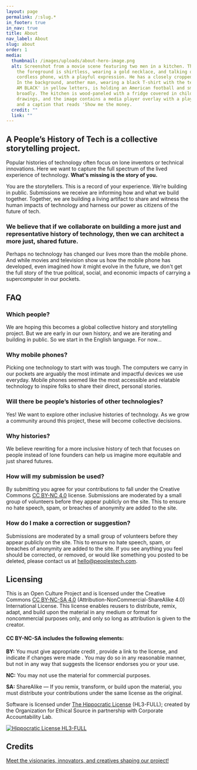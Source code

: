 ```yaml
---
layout: page
permalink: /:slug.*
in_footer: true
in_nav: true
title: About
nav_label: About
slug: about
order: 1
media:
  thumbnail: /images/uploads/about-hero-image.png
  alt: Screenshot from a movie scene featuring two men in a kitchen. The man in
    the foreground is shirtless, wearing a gold necklace, and talking on a
    cordless phone, with a playful expression. He has a closely cropped haircut.
    In the background, another man, wearing a black T-shirt with the text 'YES I
    AM BLACK' in yellow letters, is holding an American football and smiling
    broadly. The kitchen is wood-paneled with a fridge covered in children's
    drawings, and the image contains a media player overlay with a play button
    and a caption that reads 'Show me the money.
  credit: ""
  link: ""
---
```

## A People’s History of Tech is a collective storytelling project.

Popular histories of technology often focus on lone inventors or technical innovations. Here we want to capture the full spectrum of the lived experience of technology. **What's missing is the story of you.**

You are the storytellers. This is a record of your experience. We’re building in public. Submissions we receive are informing how and what we build together. Together, we are building a living artifact to share and witness the human impacts of technology and harness our power as citizens of the future of tech.

### We believe that if we collaborate on building a more just and representative history of technology, then we can architect a more just, shared future.

Perhaps no technology has changed our lives more than the mobile phone. And while movies and television show us how the mobile phone has developed, even imagined how it might evolve in the future, we don't get the full story of the true political, social, and economic impacts of carrying a supercomputer in our pockets.

## FAQ

### Which people?

We are hoping this becomes a global collective history and storytelling project. But we are early in our own history, and we are iterating and building in public. So we start in the English language. For now…

### Why mobile phones?

Picking one technology to start with was tough. The computers we carry in our pockets are arguably the most intimate and impactful devices we use everyday. Mobile phones seemed like the most accessible and relatable technology to inspire folks to share their direct, personal stories.

### Will there be people’s histories of other technologies?

Yes! We want to explore other inclusive histories of technology. As we grow a community around this project, these will become collective decisions.

### Why histories?

We believe rewriting for a more inclusive history of tech that focuses on people instead of lone founders can help us imagine more equitable and just shared futures.

### How will my submission be used?

By submitting you agree for your contributions to fall under the Creative Commons [CC BY-NC 4.0](https://creativecommons.org/licenses/by-nc/4.0/) license. Submissions are moderated by a small group of volunteers before they appear publicly on the site. This to ensure no hate speech, spam, or breaches of anonymity are added to the site.

### How do I make a correction or suggestion?

Submissions are moderated by a small group of volunteers before they appear publicly on the site. This to ensure no hate speech, spam, or breaches of anonymity are added to the site. If you see anything you feel should be corrected, or removed, or would like something you posted to be deleted, please contact us at [hello@peoplestech.com](mailto:hello@peoplestech.com).

## Licensing

This is an Open Culture Project and is licensed under the Creative Commons [CC BY-NC-SA 4.0](https://creativecommons.org/licenses/by-nc-sa/4.0/) (Attribution-NonCommercial-ShareAlike 4.0) International License. This license enables reusers to distribute, remix, adapt, and build upon the material in any medium or format for noncommercial purposes only, and only so long as attribution is given to the creator.

#### CC BY-NC-SA includes the following elements:

**BY:** You must give appropriate credit , provide a link to the license, and indicate if changes were made . You may do so in any reasonable manner, but not in any way that suggests the licensor endorses you or your use.

**NC:** You may not use the material for commercial purposes.

**SA:** ShareAlike — If you remix, transform, or build upon the material, you must distribute your contributions under the same license as the original.

Software is licensed under [The Hippocratic License](https://firstdonoharm.dev/version/3/0/full.html) (HL3-FULL); created by the Organization for Ethical Source in partnership with Corporate Accountability Lab.

[![Hippocratic License HL3-FULL](https://img.shields.io/static/v1?label=Hippocratic%20License&message=HL3-FULL&labelColor=5e2751&color=bc8c3d)](https://firstdonoharm.dev/version/3/0/full.html)

## Credits

[Meet the visionaries, innovators, and creatives shaping our project!](/credits)